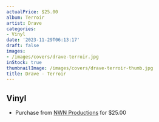 ```yaml
---
actualPrice: $25.00
album: Terroir
artist: Drave
categories:
- Vinyl
date: '2023-11-29T06:13:17'
draft: false
images:
- /images/covers/drave-terroir.jpg
inStock: true
thumbnailImage: /images/covers/drave-terroir-thumb.jpg
title: Drave - Terroir
---
```


## Vinyl
* Purchase from [NWN Productions](http://shop.nwnprod.com/index.php?route=product/product&path=75&product_id=40949&sort=pd.name&order=ASC) for $25.00
